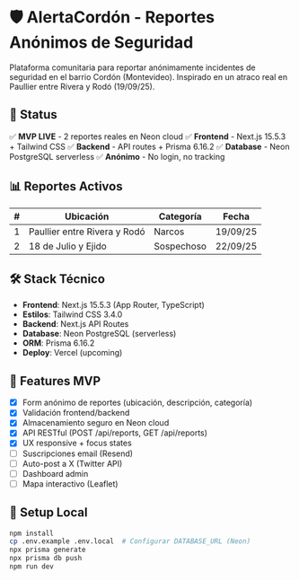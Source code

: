 # 🛡️ AlertaCordón - Reportes Anónimos de Seguridad

Plataforma comunitaria para reportar anónimamente incidentes de seguridad en el barrio Cordón (Montevideo). Inspirado en un atraco real en Paullier entre Rivera y Rodó (19/09/25).

## 🚀 Status
✅ **MVP LIVE** - 2 reportes reales en Neon cloud
✅ **Frontend** - Next.js 15.5.3 + Tailwind CSS
✅ **Backend** - API routes + Prisma 6.16.2
✅ **Database** - Neon PostgreSQL serverless
✅ **Anónimo** - No login, no tracking

## 📊 Reportes Activos
| # | Ubicación | Categoría | Fecha |
|---|-----------|-----------|-------|
| 1 | Paullier entre Rivera y Rodó | Narcos | 19/09/25 |
| 2 | 18 de Julio y Ejido | Sospechoso | 22/09/25 |

## 🛠️ Stack Técnico
- **Frontend**: Next.js 15.5.3 (App Router, TypeScript)
- **Estilos**: Tailwind CSS 3.4.0
- **Backend**: Next.js API Routes
- **Database**: Neon PostgreSQL (serverless)
- **ORM**: Prisma 6.16.2
- **Deploy**: Vercel (upcoming)

## 🎯 Features MVP
- [x] Form anónimo de reportes (ubicación, descripción, categoría)
- [x] Validación frontend/backend
- [x] Almacenamiento seguro en Neon cloud
- [x] API RESTful (POST /api/reports, GET /api/reports)
- [x] UX responsive + focus states
- [ ] Suscripciones email (Resend)
- [ ] Auto-post a X (Twitter API)
- [ ] Dashboard admin
- [ ] Mapa interactivo (Leaflet)

## 🔧 Setup Local
```bash
npm install
cp .env.example .env.local  # Configurar DATABASE_URL (Neon)
npx prisma generate
npx prisma db push
npm run dev
